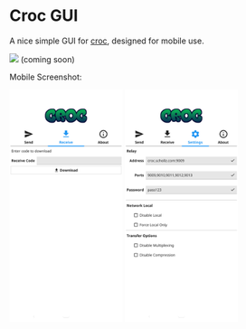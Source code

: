 # Croc GUI

A nice simple GUI for [croc](https://github.com/schollz/croc), designed for
mobile use.

<img height=80 src="https://fdroid.gitlab.io/artwork/badge/get-it-on.png"> (coming soon)

Mobile Screenshot:

[<img width=200 alt="mobile screenshot 1" src="metadata/en-US/images/phoneScreenshots/1.png?raw=true">](metadata/en-US/images/phoneScreenshots/1.png?raw=true)
[<img width=200 alt="mobile screenshot 2" src="metadata/en-US/images/phoneScreenshots/2.png?raw=true">](metadata/en-US/images/phoneScreenshots/2.png?raw=true)
